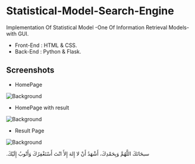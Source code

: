 # Statistical-Model-Search-Engine


Implementation Of Statistical Model -One Of Information Retrieval Models- with GUI.

- Front-End : HTML & CSS.
- Back-End : Python & Flask.




## Screenshots

- HomePage 

![Background](https://i.imgur.com/mkAcqfx.png)


- HomePage with result

![Background](https://i.imgur.com/Gx3GBLE.png)


- Result Page

![Background](https://i.imgur.com/lSeZsl9.png)




.سبحَانَكَ اللَّهُمَّ وَبِحَمْدِكَ، أَشْهَدُ أَنْ لا إِلهَ إِلأَ انْتَ أَسْتَغْفِرُكَ وَأَتْوبُ إِلَيْكَ

